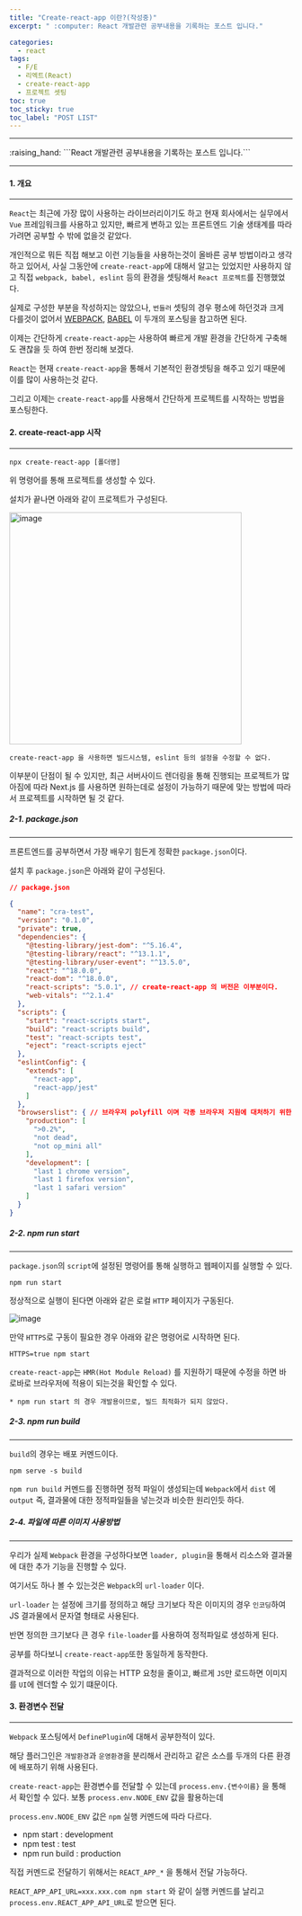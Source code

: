 ```yaml
---
title: "Create-react-app 이란?(작성중)"
excerpt: " :computer: React 개발관련 공부내용을 기록하는 포스트 입니다."

categories:
  - react
tags:
  - F/E
  - 리엑트(React)
  - create-react-app
  - 프로젝트 셋팅
toc: true
toc_sticky: true
toc_label: "POST LIST"
---
```


<hr>
:raising_hand:  ```React 개발관련 공부내용을 기록하는 포스트 입니다.```
<hr>

#### 1. 개요

---

`React`는 최근에 가장 많이 사용하는 라이브러리이기도 하고 현재 회사에서는 실무에서 `Vue` 프레임워크를 사용하고 있지만, 빠르게 변하고 있는 프론트엔드 기술 생태계를 따라가려면 공부할 수 밖에 없을것 같았다.

개인적으로 뭐든 직접 해보고 이런 기능들을 사용하는것이 올바른 공부 방법이라고 생각하고 있어서, 사실 그동안에 `create-react-app`에 대해서 알고는 있었지만 사용하지 않고 직접 `webpack, babel, eslint` 등의 환경을 셋팅해서 `React 프로젝트`를 진행했었다.

실제로 구성한 부분을 작성하지는 않았으나, `번들러` 셋팅의 경우 평소에 하던것과 크게 다를것이 없어서 [WEBPACK](http://localhost:4000/categories/webpack), [BABEL](http://localhost:4000/categories/babel) 이 두개의 포스팅을 참고하면 된다.

이제는 간단하게 `create-react-app`는 사용하여 빠르게 개발 환경을 간단하게 구축해도 괜찮을 듯 하여 한번 정리해 보겠다.

`React`는 현재 `create-react-app`을 통해서 기본적인 환경셋팅을 해주고 있기 때문에 이를 많이 사용하는것 같다.

그리고 이제는 `create-react-app`를 사용해서 간단하게 프로젝트를 시작하는 방법을 포스팅한다.

#### 2. create-react-app 시작
---

```
npx create-react-app [폴더명]
```

위 명령어를 통해 프로젝트를 생성할 수 있다.

설치가 끝나면 아래와 같이 프로젝트가 구성된다.

<img width="413" alt="image" src="https://user-images.githubusercontent.com/56063287/165954167-5d1ff6a8-700c-43a8-9c11-58cb131bedef.png">

```
create-react-app 을 사용하면 빌드시스템, eslint 등의 설정을 수정할 수 없다.
```

이부분이 단점이 될 수 있지만, 최근 서버사이드 렌더링을 통해 진행되는 프로젝트가
많아짐에 따라 Next.js 를 사용하면 원하는데로 설정이 가능하기 때문에
맞는 방법에 따라서 프로젝트를 시작하면 될 것 같다.

##### 2-1. package.json
---

프론트엔드를 공부하면서 가장 배우기 힘든게 정확한 `package.json`이다.

설치 후 `package.json`은 아래와 같이 구성된다.

```json
// package.json

{
  "name": "cra-test",
  "version": "0.1.0",
  "private": true,
  "dependencies": {
    "@testing-library/jest-dom": "^5.16.4",
    "@testing-library/react": "^13.1.1",
    "@testing-library/user-event": "^13.5.0",
    "react": "^18.0.0",
    "react-dom": "^18.0.0",
    "react-scripts": "5.0.1", // create-react-app 의 버전은 이부분이다.
    "web-vitals": "^2.1.4"
  },
  "scripts": {
    "start": "react-scripts start",
    "build": "react-scripts build",
    "test": "react-scripts test",
    "eject": "react-scripts eject"
  },
  "eslintConfig": {
    "extends": [
      "react-app",
      "react-app/jest"
    ]
  },
  "browserslist": { // 브라우저 polyfill 이며 각종 브라우저 지원에 대처하기 위한 부분
    "production": [
      ">0.2%",
      "not dead",
      "not op_mini all"
    ],
    "development": [
      "last 1 chrome version",
      "last 1 firefox version",
      "last 1 safari version"
    ]
  }
}

```




##### 2-2. npm run start
---

`package.json`의 `script`에 설정된 명령어를 통해 실행하고 웹페이지를 실행할 수 있다.

```
npm run start
```

정상적으로 실행이 된다면 아래와 같은 로컬 `HTTP` 페이지가 구동된다.

![image](https://user-images.githubusercontent.com/56063287/165955254-7d60792d-ab69-4cb4-bade-d7d4e985cc0c.png)

만약 `HTTPS`로 구동이 필요한 경우 아래와 같은 명령어로 시작하면 된다.

```
HTTPS=true npm start
```

`create-react-app`는 `HMR(Hot Module Reload)` 를 지원하기 때문에 수정을 하면 바로바로 브라우저에 적용이 되는것을 확인할 수 있다.

```
* npm run start 의 경우 개발용이므로, 빌드 최적화가 되지 않았다.
```

##### 2-3. npm run build
---

`build`의 경우는 배포 커멘드이다.

```
npm serve -s build
```

`npm run build` 커멘드를 진행하면 정적 파일이 생성되는데 
`Webpack`에서 `dist` 에 `output` 즉, 결과물에 대한 정적파일들을 넣는것과 비슷한 원리인듯 하다.

##### 2-4. 파일에 따른 이미지 사용방법
---

우리가 실제 `Webpack` 환경을 구성하다보면 `loader, plugin`을 통해서 리소스와 결과물에 대한 추가 기능을 진행할 수 있다.

여기서도 하나 볼 수 있는것은 `Webpack`의 `url-loader` 이다.

`url-loader` 는 설정에 크기를 정의하고 해당 크기보다 작은 이미지의 경우 `인코딩`하여 JS 결과물에서 문자열 형태로 사용된다.

반면 정의한 크기보다 큰 경우 `file-loader`를 사용하여 정적파일로 생성하게 된다.

공부를 하다보니 `create-react-app`또한 동일하게 동작한다.

결과적으로 이러한 작업의 이유는 HTTP 요청을 줄이고, 빠르게 `JS`만 로드하면 이미지를 `UI`에 렌더할 수 있기 떄문이다. 

#### 3. 환경변수 전달
---

`Webpack` 포스팅에서 `DefinePlugin`에 대해서 공부한적이 있다.

해당 플러그인은 `개발환경`과 `운영환경`을 분리해서 관리하고 같은 소스를 두개의 다른 환경에 배포하기 위해 사용된다.

`create-react-app`는 환경변수를 전달할 수 있는데 `process.env.{변수이름}` 을 통해서 확인할 수 있다.
보통 `process.env.NODE_ENV` 값을 활용하는데

`process.env.NODE_ENV` 값은 `npm` 실행 커멘드에 따라 다르다.

- npm start : development
- npm test : test
- npm run build : production

직접 커멘드로 전달하기 위해서는 `REACT_APP_*` 을 통해서 전달 가능하다.

`REACT_APP_API_URL=xxx.xxx.com npm start` 와 같이 실행 커멘드를 날리고 `process.env.REACT_APP_API_URL`로 받으면 된다.




